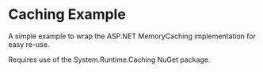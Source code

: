 # Caching Example

A simple example to wrap the ASP.NET MemoryCaching implementation for easy re-use.

Requires use of the System.Runtime.Caching NuGet package.